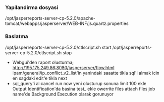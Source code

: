 ### Yapilandirma dosyasi
/opt/jasperreports-server-cp-5.2.0/apache-tomcat/webapps/jasperserver/WEB-INF/js.quartz.properties

### Baslatma
/opt/jasperreports-server-cp-5.2.0/ctlscript.sh start
/opt/jasperreports-server-cp-5.2.0/ctlscript.sh stop

* Webgui'den raport olusturma;
http://195.175.249.86:8080/jasperserver/flow.html
ipam/general/ip_conflict_v2_list'in yanindaki saaatte tikla
sql'i almak icin en sagdaki edit'e tikla
next
* sql_query'i al
cancel
run now
yeni olusturup sonuna limit 100 ekle
Output Identification'da basina test_ ekle
owerrite files
attach files
job name'de Background Execution olarak gorunuyor



